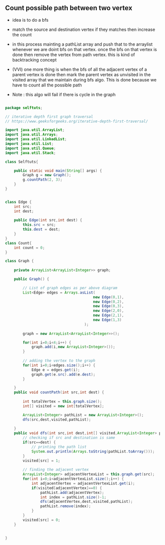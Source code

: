 ## Count possible path between two vertex

- idea is to do a bfs 
- match the source and destination vertex if they matches then increase the count 
- in this process mainting a pathList array and push that to the arraylist whenever we are doint bfs on that vertex. once the bfs on that vertex is done then remove the vertex from path vertex. this is kind of backtracking concept
- (VVI) one more thing is when the bfs of all the adjacent vertex of a parent vertex is done then mark the parent vertex as unvisited in the visited array that we maintain during bfs algo. This is done because we have to count all the possible path 



- Note : this algo will fail if there is cycle in the graph


```java

package selftuts;

// iterative depth first graph traversal
// https://www.geeksforgeeks.org/iterative-depth-first-traversal/

import java.util.ArrayList;
import java.util.Arrays;
import java.util.LinkedList;
import java.util.List;
import java.util.Queue;
import java.util.Stack;

class Selftuts{

	public static void main(String[] args) {
		Graph g = new Graph();
		g.countPath(2, 3);
	}
}


class Edge {
	int src;
	int dest;
	
	public Edge(int src,int dest) {
		this.src = src;
		this.dest = dest;
	}
}
class Count{
	int count = 0;
}

class Graph {
	
	private ArrayList<ArrayList<Integer>> graph;

	public Graph() {

		// List of graph edges as per above diagram
		List<Edge> edges = Arrays.asList(
										new Edge(0,1), 
										new Edge(0,2), 
										new Edge(0,3),
										new Edge(2,0), 
										new Edge(2,1),
										new Edge(1,3)
									);
		
		graph = new ArrayList<ArrayList<Integer>>();

		for(int i=0;i<4;i++) {
			graph.add(i,new ArrayList<Integer>());
		}
		
		// adding the vertex to the graph
		for(int i=0;i<edges.size();i++) {
			Edge e = edges.get(i);
			graph.get(e.src).add(e.dest);
		}

	}
	public void countPath(int src,int dest) {
		
		int totalVertex = this.graph.size();
		int[] visited = new int[totalVertex];

		ArrayList<Integer> pathList = new ArrayList<Integer>();
		dfs(src,dest,visited,pathList);
		
	}
	public void dfs(int src,int dest,int[] visited,ArrayList<Integer> pathList) {
		// checking if src and destination is same
		if(src==dest) {
			// printing the path list
			System.out.println(Arrays.toString(pathList.toArray()));
		}
		visited[src] = 1;
		
		// finding the adjacent vertex
		ArrayList<Integer> adjacentVertexList = this.graph.get(src);
		for(int i=0;i<adjacentVertexList.size();i++) {
			int adjacentVertex = adjacentVertexList.get(i);
			if(visited[adjacentVertex]==0) {
				pathList.add(adjacentVertex);
				int index = pathList.size()-1;
				dfs(adjacentVertex,dest,visited,pathList);
				pathList.remove(index);
			}
		}
		visited[src] = 0;
	}
	
	
}

```
